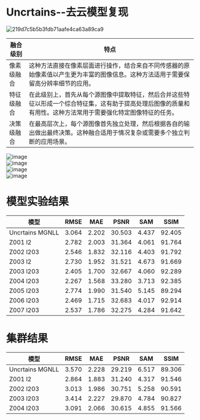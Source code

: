# Uncrtains--去云模型复现

![219d7c5b5b3fdb71aafe4ca63a89ca9](https://github.com/ZYJ-Group/Tanghy/assets/94824386/e4858fe5-0ac7-444c-ae0d-8d448296a9df)  

融合级别 | 特点 |
--- | --- |
像素级融合 | 这种方法直接在像素层面进行操作，结合来自不同传感器的原始像素值以产生更为丰富的图像信息。这种方法适用于需要保留高分辨率细节的应用。
特征级融合 | 在此级别上，首先从每个源图像中提取特征，然后合并这些特征以形成一个综合特征集，这有助于提高处理后图像的质量和有用性。这种方法常用于需要强化特定图像特征的任务。
决策级融合 | 在最高层次上，每个源图像首先独立处理，然后根据各自的输出做出最终决策。这种融合适用于情况复杂或需要多个独立判断的应用场景。

![image](https://github.com/ZYJ-Group/Tanghy/assets/94824386/09214949-0964-4e48-8737-46813629450b)  
![image](https://github.com/ZYJ-Group/Tanghy/assets/94824386/38bdba38-cb88-47da-89c4-3f2b6c392432)  
![image](https://github.com/ZYJ-Group/Tanghy/assets/94824386/467fe2fc-cfab-4a31-8f72-c7adc9c235ce)  
![image](https://github.com/ZYJ-Group/Tanghy/assets/94824386/56161209-d0e5-434f-b05e-69cb52a29ccd)  






# 模型实验结果  
模型 | RMSE | MAE | PSNR | SAM | SSIM 
--- | --- | --- | --- | --- | ---
Uncrtains MGNLL | 3.064 | 2.202 | 30.503 | 4.437 | 92.405
Z001 l2 | 2.782 | 2.003 | 31.364 | 4.061 | 91.764
Z002 l203 | 2.546 | 1.832 | 32.116 | 4.403 | 91.792 
Z003 l2 | 2.730 | 1.952 | 31.521 | 4.673 | 91.669
Z003 l203 | 2.405 | 1.700 | 32.667 | 4.060 | 92.289
Z004 l203 | 2.267 | 1.568 | 33.280 | 3.713 | 92.385
Z005 l203 | 2.774 | 1.990 | 31.540 | 5.145 | 89.294
Z006 l203 | 2.469 | 1.715 | 32.683 | 4.017 | 92.914
Z007 l203 | 2.537 | 1.786 | 32.275 | 4.284 | 91.642


# 集群结果
模型 | RMSE | MAE | PSNR | SAM | SSIM 
--- | --- | --- | --- | --- | ---
Uncrtains MGNLL | 3.570 | 2.228 | 29.219 | 6.517 | 89.306
Z001 l2 | 2.864 | 1.883 | 31.240 | 4.317 | 91.546
Z002 l203 | 3.013 | 1.986 | 30.751 | 5.258 | 90.591
Z003 l203 | 3.414 | 2.227 | 29.870 | 4.784 | 90.827
Z004 l203 | 3.091 | 2.066 | 30.615 | 4.855 | 91.566
